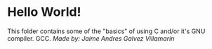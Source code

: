 # Hello World!
This folder contains some of the "basics" of using C and/or it's GNU compiler. GCC.
*Made by: Jaime Andres Galvez Villamarin*
